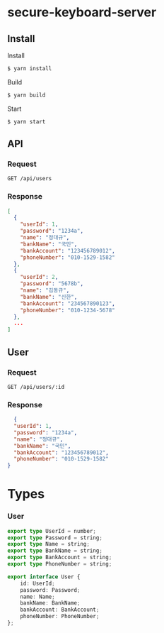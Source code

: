 # secure-keyboard-server

## Install
Install
```bash
$ yarn install
```

Build
```bash
$ yarn build
```

Start
```bash
$ yarn start
```

## API

### Request

```HTTP
GET /api/users
```

### Response

```json
[
  {
    "userId": 1,
    "password": "1234a",
    "name": "정대규",
    "bankName": "국민",
    "bankAccount": "123456789012",
    "phoneNumber": "010-1529-1582"
  },
  {
    "userId": 2,
    "password": "5678b",
    "name": "김동규",
    "bankName": "신한",
    "bankAccount": "234567890123",
    "phoneNumber": "010-1234-5678"
  },
  ...
]
```

## User

### Request

```HTTP
GET /api/users/:id
```

### Response

```json
  {
  "userId": 1,
  "password": "1234a",
  "name": "정대규",
  "bankName": "국민",
  "bankAccount": "123456789012",
  "phoneNumber": "010-1529-1582"
}
```

# Types

### User

```typescript
export type UserId = number;
export type Password = string;
export type Name = string;
export type BankName = string;
export type BankAccount = string;
export type PhoneNumber = string;

export interface User {
    id: UserId;
    password: Password;
    name: Name;
    bankName: BankName;
    bankAccount: BankAccount;
    phoneNumber: PhoneNumber;
};
```
